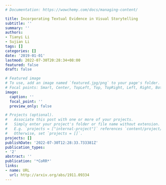```yaml
---
# Documentation: https://wowchemy.com/docs/managing-content/

title: Incorporating Textual Evidence in Visual Storytelling
subtitle: ''
summary: ''
authors:
- Tianyi Li
- Sujian Li
tags: []
categories: []
date: '2019-01-01'
lastmod: 2022-07-30T20:28:34+08:00
featured: false
draft: false

# Featured image
# To use, add an image named `featured.jpg/png` to your page's folder.
# Focal points: Smart, Center, TopLeft, Top, TopRight, Left, Right, BottomLeft, Bottom, BottomRight.
image:
  caption: ''
  focal_point: ''
  preview_only: false

# Projects (optional).
#   Associate this post with one or more of your projects.
#   Simply enter your project's folder or file name without extension.
#   E.g. `projects = ["internal-project"]` references `content/project/deep-learning/index.md`.
#   Otherwise, set `projects = []`.
projects: []
publishDate: '2022-07-30T12:28:33.733381Z'
publication_types:
- '2'
abstract: ''
publication: '*CoRR*'
links:
- name: URL
  url: http://arxiv.org/abs/1911.09334
---
```


